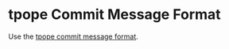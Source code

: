 # tpope Commit Message Format

Use the [tpope commit message format][tpope].

[tpope]: <https://web.archive.org/web/20201004142339/https://tbaggery.com/2008/04/19/a-note-about-git-commit-messages.html>
